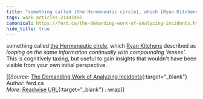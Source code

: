 ```yaml
---
title: "something called [the Hermeneutic circle], which [Ryan Kitchens] described as ..."
tags: work articles-21447495
canonical: https://ferd.ca/the-demanding-work-of-analyzing-incidents.html
hide_title: true
---
```


something called [the Hermeneutic circle](https://en.wikipedia.org/wiki/Hermeneutic_circle), which [Ryan Kitchens](https://twitter.com/this_hits_home) described as *looping on the same information continually with compounding 'lenses'.* This is cognitively taxing, but useful to gain insights that wouldn't have been visible from your own initial perspective.


[[_Source_: [The Demanding Work of Analyzing Incidents](https://ferd.ca/the-demanding-work-of-analyzing-incidents.html){:target="_blank"}<br>
_Author_: ferd.ca<br>
_More_: [Readwise URL](https://readwise.io/open/426309117){:target="_blank"}
::wrap]]